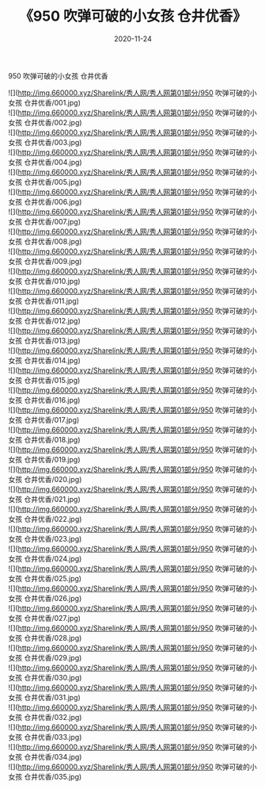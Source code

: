 ﻿---
layout: post
title:  《950 吹弹可破的小女孩 仓井优香》
date:   2020-11-24
img: http://img.660000.xyz/Sharelink/秀人网/秀人网第01部分/950 吹弹可破的小女孩 仓井优香/000.jpg
categories: [美女, 清纯, 唯美]
---

950 吹弹可破的小女孩 仓井优香

  ![](http://img.660000.xyz/Sharelink/秀人网/秀人网第01部分/950 吹弹可破的小女孩 仓井优香/001.jpg) <br> ![](http://img.660000.xyz/Sharelink/秀人网/秀人网第01部分/950 吹弹可破的小女孩 仓井优香/002.jpg) <br> ![](http://img.660000.xyz/Sharelink/秀人网/秀人网第01部分/950 吹弹可破的小女孩 仓井优香/003.jpg) <br> ![](http://img.660000.xyz/Sharelink/秀人网/秀人网第01部分/950 吹弹可破的小女孩 仓井优香/004.jpg) <br> ![](http://img.660000.xyz/Sharelink/秀人网/秀人网第01部分/950 吹弹可破的小女孩 仓井优香/005.jpg) <br> ![](http://img.660000.xyz/Sharelink/秀人网/秀人网第01部分/950 吹弹可破的小女孩 仓井优香/006.jpg) <br> ![](http://img.660000.xyz/Sharelink/秀人网/秀人网第01部分/950 吹弹可破的小女孩 仓井优香/007.jpg) <br> ![](http://img.660000.xyz/Sharelink/秀人网/秀人网第01部分/950 吹弹可破的小女孩 仓井优香/008.jpg) <br> ![](http://img.660000.xyz/Sharelink/秀人网/秀人网第01部分/950 吹弹可破的小女孩 仓井优香/009.jpg) <br> ![](http://img.660000.xyz/Sharelink/秀人网/秀人网第01部分/950 吹弹可破的小女孩 仓井优香/010.jpg) <br> ![](http://img.660000.xyz/Sharelink/秀人网/秀人网第01部分/950 吹弹可破的小女孩 仓井优香/011.jpg) <br> ![](http://img.660000.xyz/Sharelink/秀人网/秀人网第01部分/950 吹弹可破的小女孩 仓井优香/012.jpg) <br> ![](http://img.660000.xyz/Sharelink/秀人网/秀人网第01部分/950 吹弹可破的小女孩 仓井优香/013.jpg) <br> ![](http://img.660000.xyz/Sharelink/秀人网/秀人网第01部分/950 吹弹可破的小女孩 仓井优香/014.jpg) <br> ![](http://img.660000.xyz/Sharelink/秀人网/秀人网第01部分/950 吹弹可破的小女孩 仓井优香/015.jpg) <br> ![](http://img.660000.xyz/Sharelink/秀人网/秀人网第01部分/950 吹弹可破的小女孩 仓井优香/016.jpg) <br> ![](http://img.660000.xyz/Sharelink/秀人网/秀人网第01部分/950 吹弹可破的小女孩 仓井优香/017.jpg) <br> ![](http://img.660000.xyz/Sharelink/秀人网/秀人网第01部分/950 吹弹可破的小女孩 仓井优香/018.jpg) <br> ![](http://img.660000.xyz/Sharelink/秀人网/秀人网第01部分/950 吹弹可破的小女孩 仓井优香/019.jpg) <br> ![](http://img.660000.xyz/Sharelink/秀人网/秀人网第01部分/950 吹弹可破的小女孩 仓井优香/020.jpg) <br> ![](http://img.660000.xyz/Sharelink/秀人网/秀人网第01部分/950 吹弹可破的小女孩 仓井优香/021.jpg) <br> ![](http://img.660000.xyz/Sharelink/秀人网/秀人网第01部分/950 吹弹可破的小女孩 仓井优香/022.jpg) <br> ![](http://img.660000.xyz/Sharelink/秀人网/秀人网第01部分/950 吹弹可破的小女孩 仓井优香/023.jpg) <br> ![](http://img.660000.xyz/Sharelink/秀人网/秀人网第01部分/950 吹弹可破的小女孩 仓井优香/024.jpg) <br> ![](http://img.660000.xyz/Sharelink/秀人网/秀人网第01部分/950 吹弹可破的小女孩 仓井优香/025.jpg) <br> ![](http://img.660000.xyz/Sharelink/秀人网/秀人网第01部分/950 吹弹可破的小女孩 仓井优香/026.jpg) <br> ![](http://img.660000.xyz/Sharelink/秀人网/秀人网第01部分/950 吹弹可破的小女孩 仓井优香/027.jpg) <br> ![](http://img.660000.xyz/Sharelink/秀人网/秀人网第01部分/950 吹弹可破的小女孩 仓井优香/028.jpg) <br> ![](http://img.660000.xyz/Sharelink/秀人网/秀人网第01部分/950 吹弹可破的小女孩 仓井优香/029.jpg) <br> ![](http://img.660000.xyz/Sharelink/秀人网/秀人网第01部分/950 吹弹可破的小女孩 仓井优香/030.jpg) <br> ![](http://img.660000.xyz/Sharelink/秀人网/秀人网第01部分/950 吹弹可破的小女孩 仓井优香/031.jpg) <br> ![](http://img.660000.xyz/Sharelink/秀人网/秀人网第01部分/950 吹弹可破的小女孩 仓井优香/032.jpg) <br> ![](http://img.660000.xyz/Sharelink/秀人网/秀人网第01部分/950 吹弹可破的小女孩 仓井优香/033.jpg) <br> ![](http://img.660000.xyz/Sharelink/秀人网/秀人网第01部分/950 吹弹可破的小女孩 仓井优香/034.jpg) <br> ![](http://img.660000.xyz/Sharelink/秀人网/秀人网第01部分/950 吹弹可破的小女孩 仓井优香/035.jpg) <br>